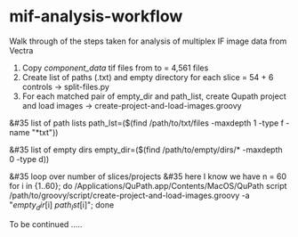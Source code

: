 # mif-analysis-workflow
Walk through of the steps taken for analysis of multiplex IF image data from Vectra

1. Copy *component_data* tif files from <source> to <destination> = 4,561 files
2. Create list of paths (.txt) and empty directory for each slice = 54 + 6 controls -> split-files.py
3. For each matched pair of empty_dir and path_list, create Qupath project and load images -> create-project-and-load-images.groovy

  &#35 list of path lists
  path_lst=($(find /path/to/txt/files -maxdepth 1 -type f -name "*txt"))

  &#35 list of empty dirs
  empty_dir=($(find /path/to/empty/dirs/* -maxdepth 0 -type d))
  
  &#35 loop over number of slices/projects
  &#35 here I know we have n = 60
  for i in {1..60}; do /Applications/QuPath.app/Contents/MacOS/QuPath script /path/to/groovy/script/create-project-and-load-images.groovy -a "$empty_dir[$i] $path_lst[$i]"; done

To be continued .....
